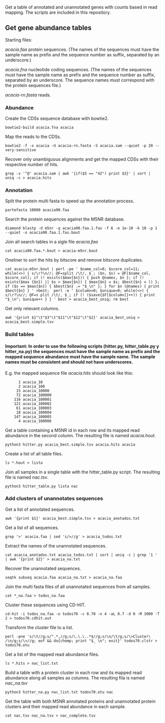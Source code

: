 Get a table of annotated and unannotated genes with counts based in read mapping. 
The scripts are included in this repository.

## Get gene abundance tables

Starting files:

*acacia.faa* protein sequences. 
(The names of the sequences must have the sample name as prefix and the sequence number as suffix, separated by an underscore.)

*acacia.fna* nucleotide coding sequences.
(The names of the sequences must have the sample name as prefix and the sequence number as suffix, separated by an underscore. The sequence names must correspond with the protein sequences file.)

*acacia-rn.fasta* reads.

### Abundance
Create the CDSs sequence database with bowtie2.

`bowtie2-build acacia.fna acacia`

Map the reads to the CDSs.

`bowtie2 -f -x acacia -U acacia-rn.fasta -S acacia.sam --quiet -p 20 --very-sensitive`

Recover only unambiguous alignments and get the mapped CDSs with their respective number of hits.

`grep -v '^@' acacia.sam | awk '{if($5 == "42") print $3}' | sort | uniq -c > acacia.hits`

### Annotation

Split the protein multi fasta to speed up the annotation process.

`partefasta 10000 acacia90.faa`

Search the protein sequences against the M5NR database.

`diamond blastp -d m5nr -q acacia90.faa.1.fas -f 6 -e 1e-10 -k 10 -p 1 --quiet -o acacia90.faa.1.fas.bout`

Join all search tables in a sigle file *acacia.faa*

`cat acacia90.faa.*.bout > acacia-m5nr.bout`

Oneliner to sort the hits by bitscore and remove bitscore duplicates.

`
cat acacia-m5nr.bout | perl -pe ' $name_col=0; $score_col=11; while(<>) { s/\r?\n//; @F=split /\t/, $_; ($n, $s) = @F[$name_col, $score_col]; if (! exists($max{$n})) { push @names, $n }; if (! exists($max
{$n}) || $s > $max{$n}) { $max{$n} = $s; $best{$n} = () }; if ($s == $max{$n}) { $best{$n} .= "$_\n" }; } for $n (@names) { print $best{$n} } ' >best;  perl -e ' $column=0; $unique=0; while(<>) { s/\r?\n//; @F=s
plit /\t/, $_; if (! ($save{$F[$column]}++)) { print "$_\n"; $unique++ } } ' best > acacia_best_uniq; rm best
`

Get only relevant columns.

`awk '{print $1"\t"$3"\t"$11"\t"$12"\t"$2}' acacia_best_uniq > acacia_best.simple.tsv`

### Build tables

#### Important: In order to use the following scripts (hitter.py, hitter_table.py y hitter_na.py) the sequences must have the sample name as prefix and the mapped sequence abundance must have the sample name. The sample names must be consistent and should not have underscores.

E.g. the mapped sequence file *acacia.hits* should look like this:

```
      1 acacia_10
      2 acacia_100
     15 acacia_10000
     72 acacia_100000
    116 acacia_100001
    121 acacia_100002
     61 acacia_100003
     18 acacia_100004
    147 acacia_100005
      4 acacia_100006 
```

Get a table containing a M5NR id in each row and its mapped read abundance in the second column.
The resulting file is named *acacia.hout*.

`python3 hitter.py acacia_best.simple.tsv acacia.hits acacia`

Create a list of all table files.

`ls *.hout > lista`

Join all samples in a single table with the hitter_table.py script. The resulting file is named *nac.tsv*.

`python3 hitter_table.py lista nac`

### Add clusters of unannotates sequences

Get a list of annotated sequences.

`awk '{print $1}' acacia_best.simple.tsv > acacia_anotados.txt`

Get a list of all sequences.

`grep '>' acacia.faa | sed 's/>//g' > acacia_todos.txt`

Extract the names of the unannotated sequences.

`cat acacia_anotados.txt acacia_todos.txt | sort | uniq -c | grep '1 ' | awk '{print $2}' > acacia_na.txt`

Recover the unannotated sequences.

`seqtk subseq acacia.faa acacia_na.txt > acacia_na.faa`

Join the multi fasta files of all unannotated sequences from all samples.

`cat *_na.faa > todos_na.faa`

Cluster these sequences using CD-HIT.

`cd-hit -i todos_na.faa -o todos70 -c 0.70 -n 4 -aL 0.7 -d 0 -M 3000 -T 2 > todos70.cdhit.out`

Transform the cluster file to a list.

`perl -pne 's/\t//g;s/^.*,//g;s/\.\.\..*$//g;s/\n/\t/g;s/\>Cluster\ /\n/g;s/\>//g; eof && do{chomp; print "$_ \n"; exit}' todos70.clstr > todos70.otu`

Get a list of the mapped read abundance files.

`ls *.hits > nac_list.txt`

Build a table with a protein cluster in each row and its mapped read abundance along all samples as columns. The resulting fila is named *nac_na.tsv*

`python3 hitter_na.py nac_list.txt todos70.otu nac`

Get the table with both M5NR annotated proteins and unannotated protein clusters and their mapped read abundance in each sample.

`cat nac.tsv nac_na.tsv > nac_complete.tsv`
